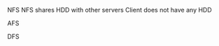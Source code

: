 NFS
  NFS shares HDD with other servers
  Client does not have any HDD
  
  
  AFS
  
  
  DFS
    
    
  
  
